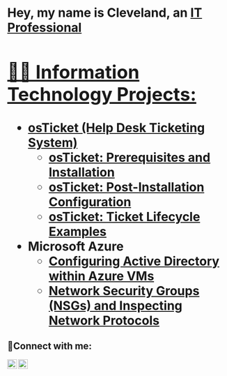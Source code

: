 <h1>Hey, my name is Cleveland, an <a href="https://linkedin.com/in/cleveland-guthrie">IT Professional<//h1>

<h2>👨‍💻 Information Technology Projects:</h2>

- <b>osTicket (Help Desk Ticketing System)</b>
  - [osTicket: Prerequisites and Installation](https://github.com/rasheed654/osticket-prereqs)
  - [osTicket: Post-Installation Configuration](https://github.com/rasheed654/post-install-config)
  - [osTicket: Ticket Lifecycle Examples](https://github.com/rasheed654/ticket-lifecycle)
- <b>Microsoft Azure</b>
  - [Configuring Active Directory within Azure VMs](https://github.com/rasheed654/configure-ad)
  - [Network Security Groups (NSGs) and Inspecting Network Protocols](https://github.com/rasheed654/azure-network-protocols)

<h2>🤳Connect with me:</h2>

[<img align="left" alt="Josh | Twitter" width="22px" src="https://cdn.jsdelivr.net/npm/simple-icons@v3/icons/twitter.svg" />][twitter]
[<img align="left" alt="Josh | LinkedIn" width="22px" src="https://cdn.cleveland-guthrie.net/npm/simple-icons@v3/icons/linkedin.svg" />][linkedin]


[twitter]: https://twitter.com/Josh
[linkedin]: https://linkedin.com/in/cleveland-guthrie

